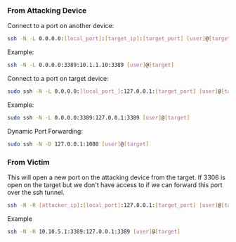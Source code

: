 ### From Attacking Device

Connect to a port on another device:

```bash
ssh -N -L 0.0.0.0:[local_port]:[target_ip]:[target_port] [user]@[target]
```

Example:

```bash
ssh -N -L 0.0.0.0:3389:10.1.1.10:3389 [user]@[target]
```

Connect to a port on target device:

```bash
sudo ssh -N -L 0.0.0.0:[local_port_]:127.0.0.1:[target_port] [user]@[target]
```

Example:

```bash
sudo ssh -N -L 0.0.0.0:3389:127.0.0.1:3389 [user]@[target]
```

Dynamic Port Forwarding:

```bash
sudo ssh -N -D 127.0.0.1:1080 [user]@[target]
```

### From Victim

This will open a new port on the attacking device from the target. If 3306 is open on the target but we don't have access to if we can forward this port over the ssh tunnel.

```bash
ssh -N -R [attacker_ip]:[local_port]:127.0.0.1:[target_port] [user]@[target]
```

Example

```bash
ssh -N -R 10.10.5.1:3389:127.0.0.1:3389 [user]@[target]
```